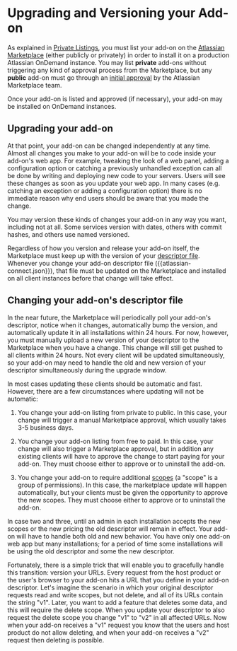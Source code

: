 # Upgrading and Versioning your Add-on

As explained in [Private Listings](../guides/private-listings.html), you must list your add-on on the [Atlassian
Marketplace](https://marketplace.atlassian.com) (either publicly or privately) in order to install it on a production
Atlassian OnDemand instance. You may list __private__ add-ons without triggering any kind of approval process from the
Marketplace, but any __public__ add-on must go through an [initial approval](../guides/selling-on-marketplace.html) by
the Atlassian Marketplace team.

Once your add-on is listed and approved (if necessary), your add-on may be installed on OnDemand instances.

## Upgrading your add-on

At that point, your add-on can be changed independently at any time. Almost all changes you make to your add-on will be
to code inside your add-on's web app. For example, tweaking the look of a web panel, adding a configuration option or
catching a previously unhandled exception can all be done by writing and deploying new code to your servers. Users will
see these changes as soon as you update your web app. In many cases (e.g. catching an exception or adding a
configuration option) there is no immediate reason why end users should be aware that you made the change.

You may version these kinds of changes your add-on in any way you want, including not at all. Some services version with
dates, others with commit hashes, and others use named versioned.

Regardless of how you version and release your add-on itself, the Marketplace must keep up with the version of your
[descriptor file](../modules/). Whenever you change your add-on descriptor file ({{atlassian-connect.json}}), that file
must be updated on the Marketplace and installed on all client instances before that change will take effect.

## Changing your add-on's descriptor file

In the near future, the Marketplace will periodically poll your add-on's descriptor, notice when it changes,
automatically bump the version, and automatically update it in all installations within 24 hours.  For now, however, you
must manually upload a new version of your descriptor to the Marketplace when you have a change. This change will still
get pushed to all clients within 24 hours. Not every client will be updated simultaneously, so your add-on may need to
handle the old and new version of your descriptor simultaneously during the upgrade window.

In most cases updating these clients should be automatic and fast. However, there are a few circumstances where
updating will not be automatic:

1. You change your add-on listing from private to public. In this case, your change will trigger a manual Marketplace
approval, which usually takes 3-5 business days.

2. You change your add-on listing from free to paid. In this case, your change will also trigger a Marketplace approval,
but in addition any existing clients will have to approve the change to start paying for your add-on. They must choose
either to approve or to uninstall the add-on.

3. You change your add-on to require additional [scopes](./scopes.html) (a "scope" is a group of permissions). In this
case, the marketplace update will happen automatically, but your clients must be given the opportunity to approve the
new scopes. They must choose either to approve or to uninstall the add-on.

In case two and three, until an admin in each installation accepts the new scopes or the new pricing the old descriptor
will remain in effect. Your add-on will have to handle both old and new behavior. You have only one add-on web app but
many installations; for a period of time some installations will be using the old descriptor and some the new
descriptor.

Fortunately, there is a simple trick that will enable you to gracefully handle this transition: version your URLs.
Every request from the host product or the user's browser to your add-on hits a URL that you define in your add-on
descriptor. Let's imagine the scenario in which your original descriptor requests read and write scopes, but not delete,
and all of its URLs contain the string "v1". Later, you want to add a feature that deletes some data, and this will
require the delete scope. When you update your descriptor to also request the delete scope you change "v1" to "v2" in all
affected URLs. Now when your add-on receives a "v1" request you know that the users and host product do not allow
deleting, and when your add-on receives a "v2" request then deleting is possible.

